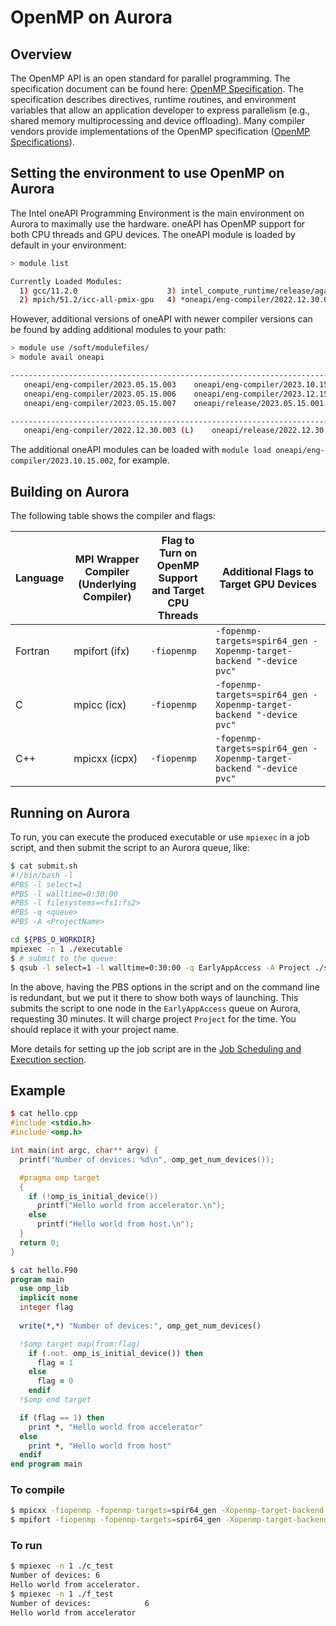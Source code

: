 # OpenMP on Aurora

## Overview

The OpenMP API is an open standard for parallel programming. The specification document can be found here: [OpenMP Specification](https://www.openmp.org). The specification describes directives, runtime routines, and environment variables that allow an application developer to express parallelism (e.g., shared memory multiprocessing and device offloading). Many compiler vendors provide implementations of the OpenMP specification ([OpenMP Specifications](https://www.openmp.org/specifications)).

## Setting the environment to use OpenMP on Aurora

The Intel oneAPI Programming Environment is the main environment on Aurora to maximally use the hardware. oneAPI has OpenMP support for both CPU threads and GPU devices. The oneAPI module is loaded by default in your environment:

```bash
> module list

Currently Loaded Modules:
  1) gcc/11.2.0                    3) intel_compute_runtime/release/agama-devel-551   5) libfabric/1.15.2.0   7) cray-libpals/1.3.3
  2) mpich/51.2/icc-all-pmix-gpu   4) *oneapi/eng-compiler/2022.12.30.003*              6) cray-pals/1.3.3
```

However, additional versions of oneAPI with newer compiler versions can be found by adding additional modules to your path:

```bash
> module use /soft/modulefiles/
> module avail oneapi

-------------------------------------------------------------------------------- /soft/modulefiles ---------------------------------------------------------------------------------
   oneapi/eng-compiler/2023.05.15.003    oneapi/eng-compiler/2023.10.15.002        oneapi/release/2023.10.15.001        spack-pe-oneapi/0.5-rc1 (D)
   oneapi/eng-compiler/2023.05.15.006    oneapi/eng-compiler/2023.12.15.002 (D)    oneapi/release/2023.12.15.001 (D)
   oneapi/eng-compiler/2023.05.15.007    oneapi/release/2023.05.15.001             spack-pe-oneapi/0.4-rc1

------------------------------------------------------------------------- /opt/aurora/23.073.0/modulefiles -------------------------------------------------------------------------
   oneapi/eng-compiler/2022.12.30.003 (L)    oneapi/release/2022.12.30.001
```

The additional oneAPI modules can be loaded with `module load oneapi/eng-compiler/2023.10.15.002`, for example.

## Building on Aurora

The following table shows the compiler and flags:

| Language | MPI Wrapper Compiler (Underlying Compiler) | Flag to Turn on OpenMP Support and Target CPU Threads | Additional Flags to Target GPU Devices |
| --- | --- | --- | --- |
| Fortran | mpifort (ifx) | `-fiopenmp` | `-fopenmp-targets=spir64_gen -Xopenmp-target-backend "-device pvc"` |
| C | mpicc (icx) | `-fiopenmp` | `-fopenmp-targets=spir64_gen -Xopenmp-target-backend "-device pvc"` |
| C++ | mpicxx (icpx) | `-fiopenmp` | `-fopenmp-targets=spir64_gen -Xopenmp-target-backend "-device pvc"` |

## Running on Aurora

To run, you can execute the produced executable or use `mpiexec` in a job script, and then submit the script to an Aurora queue, like:

```bash
$ cat submit.sh
#!/bin/bash -l
#PBS -l select=1
#PBS -l walltime=0:30:00
#PBS -l filesystems=<fs1:fs2>
#PBS -q <queue> 
#PBS -A <ProjectName>

cd ${PBS_O_WORKDIR}
mpiexec -n 1 ./executable
$ # submit to the queue:
$ qsub -l select=1 -l walltime=0:30:00 -q EarlyAppAccess -A Project ./submit.sh
```

In the above, having the PBS options in the script and on the command line is redundant, but we put it there to show both ways of launching. This submits the script to one node in the `EarlyAppAccess` queue on Aurora, requesting 30 minutes. It will charge project `Project` for the time. You should replace it with your project name.

More details for setting up the job script are in the [Job Scheduling and Execution section](../../running-jobs/index.md).

## Example

```cpp
$ cat hello.cpp
#include <stdio.h>
#include <omp.h>

int main(int argc, char** argv) {
  printf("Number of devices: %d\n", omp_get_num_devices());

  #pragma omp target
  {
    if (!omp_is_initial_device())
      printf("Hello world from accelerator.\n");
    else
      printf("Hello world from host.\n");
  }
  return 0;
}
```

```fortran
$ cat hello.F90
program main
  use omp_lib
  implicit none
  integer flag
  
  write(*,*) "Number of devices:", omp_get_num_devices()

  !$omp target map(from:flag)
    if (.not. omp_is_initial_device()) then
      flag = 1
    else
      flag = 0
    endif
  !$omp end target

  if (flag == 1) then
    print *, "Hello world from accelerator"
  else
    print *, "Hello world from host"
  endif
end program main
```

### To compile

```bash
$ mpicxx -fiopenmp -fopenmp-targets=spir64_gen -Xopenmp-target-backend "-device pvc" hello.cpp -o c_test
$ mpifort -fiopenmp -fopenmp-targets=spir64_gen -Xopenmp-target-backend "-device pvc" hello.F90 -o f_test
```

### To run 

```bash
$ mpiexec -n 1 ./c_test
Number of devices: 6
Hello world from accelerator.
$ mpiexec -n 1 ./f_test
Number of devices:            6
Hello world from accelerator
```